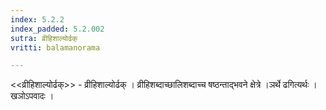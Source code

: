 ```yaml
---
index: 5.2.2
index_padded: 5.2.002
sutra: व्रीहिशाल्योर्ढक्
vritti: balamanorama

---
```

<<व्रीहिशाल्योर्ढक्>> - व्रीहिशाल्योर्ढक् । व्रीहिशब्दाच्छालिशब्दाच्च षष्ठन्ताद्भवने क्षेत्रे ।ञर्थे ढगित्यर्थः । खञोऽपवादः । 